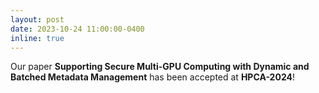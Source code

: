 ```yaml
---
layout: post
date: 2023-10-24 11:00:00-0400
inline: true
---
```


Our paper <strong>Supporting Secure Multi-GPU Computing with Dynamic and Batched Metadata Management</strong> has been accepted at <strong>HPCA-2024</strong>!